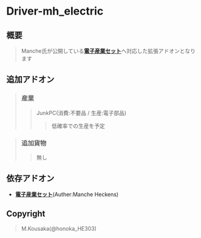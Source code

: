 # Driver-mh_electric

## 概要
> Manche氏が公開している[__電子産業セット__](http://harognize.s602.xrea.com/wk/index.php?plan%2F%E9%9B%BB%E5%AD%90%E7%94%A3%E6%A5%AD)ヘ対応した拡張アドオンとなります

## 追加アドオン
> ### 産業
>> JunkPC(消費:不要品 / 生産:電子部品)
>>> 低確率での生産を予定

> ### 追加貨物
>> 無し

## 依存アドオン
- [__電子産業セット__](http://harognize.s602.xrea.com/wk/index.php?plan%2F%E9%9B%BB%E5%AD%90%E7%94%A3%E6%A5%AD)(Auther:Manche Heckens)

## Copyright
> M.Kousaka(@honoka_HE303)
